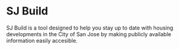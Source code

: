 # SJ Build

SJ Build is a tool designed to help you stay up to date with housing developments in the City of San Jose by making publicly available information easily accesible.
